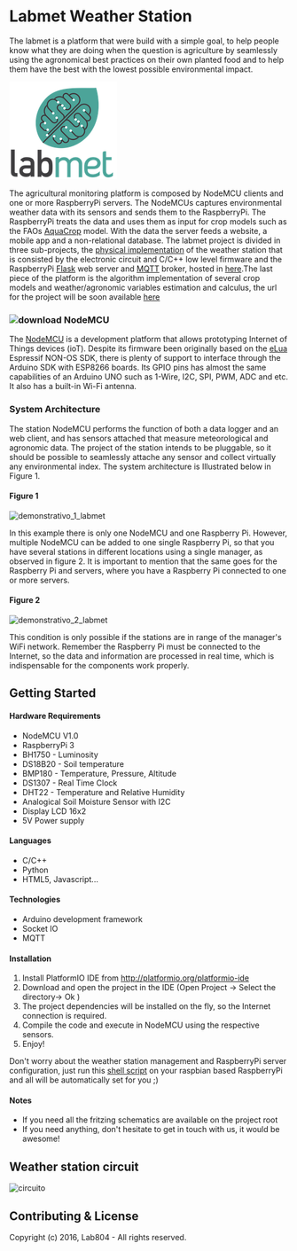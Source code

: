 # Labmet Weather Station

The labmet is a platform that were build with a simple goal, to help people know what they are doing when the question is agriculture by seamlessly using the agronomical best practices on their own planted food and to help them have the best with the lowest possible environmental impact.

![download](https://raw.githubusercontent.com/lab804/labmet-server/labmet_libraries/app/static/img/Logo.png)

The agricultural monitoring platform is composed by NodeMCU clients and one or more
RaspberryPi servers. The NodeMCUs captures environmental weather data with its
sensors and sends them to the RaspberryPi. The RaspberryPi treats the data and uses them as input for crop models such as the FAOs
[AquaCrop](http://www.fao.org/nr/water/docs/irrigationdrainage66.pdf) model.
With the data the server feeds a website, a mobile app and a non-relational database.
The labmet project is divided in three sub-projects, the [physical implementation](https://github.com/lab804/labmet-weatherstation)
of the weather station that is consisted by the electronic circuit and C/C++
low level firmware and the RaspberryPi [Flask](http://flask.pocoo.org/) web server
and [MQTT](http://mqtt.org/) broker, hosted in [here](https://github.com/lab804/labmet-server).The last piece of the platform is the algorithm implementation of several crop models and weather/agronomic variables estimation and calculus, the url for the project will be soon available [here](https://github.com/lab804)

### ![download](https://avatars1.githubusercontent.com/u/9865736?v=3&s=40)  NodeMCU


The [NodeMCU](http://nodemcu.com/index_en.html) is a development platform that allows prototyping Internet of Things devices (ioT). Despite its firmware been originally based on the [eLua](http://www.eluaproject.net/) Espressif NON-OS SDK, there is plenty of support to interface through the Arduino SDK with ESP8266 boards. Its GPIO pins has almost the same capabilities of an Arduino UNO such as 1-Wire, I2C, SPI, PWM, ADC and etc. It also has a built-in Wi-Fi antenna.

### System Architecture


The station NodeMCU performs the function of both a data logger and an web client, and has sensors attached that measure meteorological and agronomic data. The project of the station intends to be pluggable, so it should be possible to seamlessly attache any sensor and collect virtually any environmental index. The system architecture is Illustrated below in Figure 1.

#### Figure 1

![demonstrativo_1_labmet](https://cloud.githubusercontent.com/assets/22622042/19085103/771c335a-8a3f-11e6-8490-23a1b3c566d1.png)

In this example there is only one NodeMCU and one Raspberry Pi. However, multiple
NodeMCU can be added to one single Raspberry Pi, so that you have several stations
in different locations using a single manager, as observed in figure 2. It is
important to mention that the same goes for the Raspberry Pi and servers,
where you have a Raspberry Pi connected to one or more servers.

#### Figure 2
![demonstrativo_2_labmet](https://cloud.githubusercontent.com/assets/22622042/19085120/902669d8-8a3f-11e6-85ad-532257b41262.png)

This condition is only possible if the stations are in range of the manager's
WiFi network. Remember the Raspberry Pi must be connected to the Internet, so the
data and information are processed in real time, which is indispensable for
the components work properly.


## Getting Started

#### Hardware Requirements
* NodeMCU V1.0
* RaspberryPi 3
* BH1750 - Luminosity
* DS18B20 - Soil temperature
* BMP180 - Temperature, Pressure, Altitude
* DS1307 - Real Time Clock
* DHT22 - Temperature and Relative Humidity
* Analogical Soil Moisture Sensor with I2C
* Display LCD 16x2
* 5V Power supply

#### Languages
* C/C++
* Python
* HTML5, Javascript...

#### Technologies
* Arduino development framework
* Socket IO
* MQTT

#### Installation
1. Install PlatformIO IDE from http://platformio.org/platformio-ide
2. Download and open the project in the IDE (Open Project -> Select the directory-> Ok )
3. The project dependencies will be installed on the fly, so the Internet connection is required.
4. Compile the code and execute in NodeMCU using the respective sensors.
5. Enjoy!

Don't worry about the weather station management and RaspberryPi server configuration, just run this [shell script](https://github.com/lab804/generate-ap) on your raspbian based RaspberryPi and all will be automatically set for you ;)

#### Notes

* If you need all the fritzing schematics are available on the project root
* If you need anything, don't hesitate to get in touch with us, it would be awesome!

## Weather station circuit

![circuito](https://cloud.githubusercontent.com/assets/22622042/19351694/26adbb3c-9133-11e6-9deb-8bcb81a0384c.png)

## Contributing & License

Copyright (c) 2016, Lab804 - All rights reserved.
